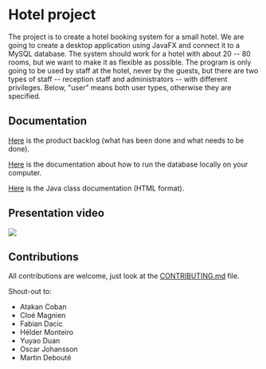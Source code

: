 # Hotel project

The project is to create a hotel booking system for a small hotel. We are going to create a desktop application using JavaFX and connect it to a MySQL database. The system should work for a hotel with about 20 -- 80 rooms, but we want to make it as flexible as possible. The program is only going to be used by staff at the hotel, never by the guests, but there are two types of staff -- reception staff and administrators -- with different privileges. Below, "user" means both user types, otherwise they are specified.


## Documentation

[Here](./docs/PRODUCT_BACKLOG.md) is the product backlog (what has been done and what needs to be done).

[Here](./mysql/README.md) is the documentation about how to run the database locally on your computer.

[Here](./javadoc) is the Java class documentation (HTML format).


## Presentation video

[![](https://img.youtube.com/vi/1qv8eVaBc-4/0.jpg)](https://www.youtube.com/watch?v=1qv8eVaBc-4 "App presentation")


## Contributions

All contributions are welcome, just look at the [CONTRIBUTING.md](./CONTRIBUTING.md) file.

Shout-out to:
* Atakan Coban
* Cloé Magnien
* Fabian Dacic
* Hélder Monteiro
* Yuyao Duan
* Oscar Johansson
* Martin Debouté
